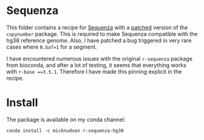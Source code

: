 # Sequenza

This folder contains a recipe for [Sequenza](https://bitbucket.org/sequenzatools/sequenza/src/master/) with a [patched](https://github.com/ShixiangWang/copynumber) version of the `copynumber` package. This is required to make Sequenza compatible with the hg38 reference genome. Also, I have patched a bug triggered in very rare cases where `N.baf=1` for a segment.

I have encountered numerous issues with the original `r-sequenza` package from bioconda, and after a lot of testing, it seems that everything works with `r-base ==3.5.1`. Therefore I have made this pinning explicit in the recipe.

# Install

The package is available on my conda channel:

```
conda install -c micknudsen r-sequenza-hg38
```
